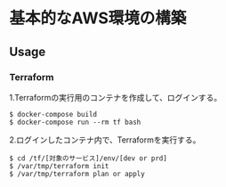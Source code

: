 # 基本的なAWS環境の構築

## Usage
### Terraform
1.Terraformの実行用のコンテナを作成して、ログインする。
```
$ docker-compose build
$ docker-compose run --rm tf bash
```

2.ログインしたコンテナ内で、Terraformを実行する。
```
$ cd /tf/[対象のサービス]/env/[dev or prd]
$ /var/tmp/terraform init
$ /var/tmp/terraform plan or apply
```
